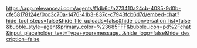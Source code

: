 https://app.relevanceai.com/agents/f1db6c/a273410a24cb-4085-9d0b-cfe58178124e/0cc3c70a-1476-41b3-837c-c7943fcb6d7d/embed-chat?hide_tool_steps=false&hide_file_uploads=false&hide_conversation_list=false&bubble_style=agent&primary_color=%23685FFF&bubble_icon=pd%2Fchat&input_placeholder_text=Type+your+message...&hide_logo=false&hide_description=false
